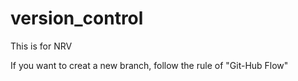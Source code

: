 # version_control
This is for NRV

If you want to creat a new branch, follow the rule of "Git-Hub Flow"
